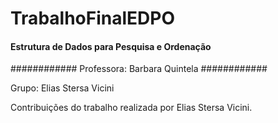 # TrabalhoFinalEDPO

#### Estrutura de Dados para Pesquisa e Ordenação ####
############ Professora: Barbara Quintela ############

Grupo: Elias Stersa Vicini

Contribuições do trabalho realizada por Elias Stersa Vicini.